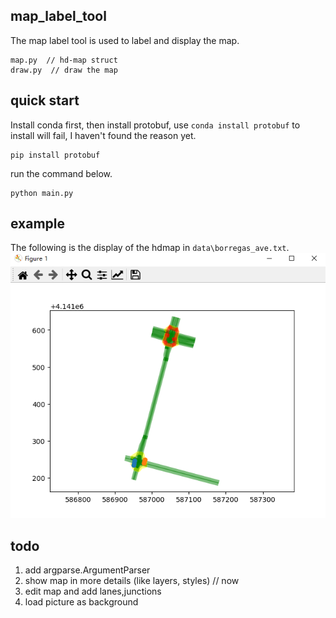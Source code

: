 ## map_label_tool
The map label tool is used to label and display the map.
```
map.py  // hd-map struct
draw.py  // draw the map
```

## quick start
Install conda first, then install protobuf, use `conda install protobuf` to install will fail, I haven't found the reason yet.
```
pip install protobuf
```

run the command below.
```
python main.py
```

## example
The following is the display of the hdmap in `data\borregas_ave.txt`.
![map_show](doc/img/map_show.jpg)  


## todo
1. add argparse.ArgumentParser
2. show map in more details (like layers, styles)  // now
3. edit map and add lanes,junctions
4. load picture as background
